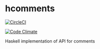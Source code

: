 # hcomments

[![CircleCI](https://circleci.com/gh/ilya-murzinov/hcomments/tree/master.png?style=shield)](https://circleci.com/gh/ilya-murzinov/hcomments)

[![Code Climate](https://codeclimate.com/github/ilya-murzinov/hcomments/badges/gpa.svg)](https://codeclimate.com/github/ilya-murzinov/hcomments)

Haskell implementation of API for comments
